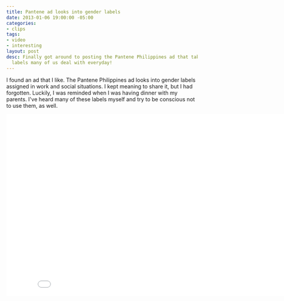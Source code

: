 ```yaml
---
title: Pantene ad looks into gender labels
date: 2013-01-06 19:00:00 -05:00
categories:
- clips
tags:
- video
- interesting
layout: post
desc: Finally got around to posting the Pantene Philippines ad that takes on the gender
  labels many of us deal with everyday!
---
```


I found an ad that I like. The Pantene Philippines ad looks into gender labels assigned in work and social situations. I kept meaning to share it, but I had forgotten. Luckily, I was reminded when I was having dinner with my parents. I've heard many of these labels myself and try to be conscious not to use them, as well. </p>
<iframe width="853" height="480" src="//www.youtube.com/embed/kOjNcZvwjxI" frameborder="0" allowfullscreen></iframe>